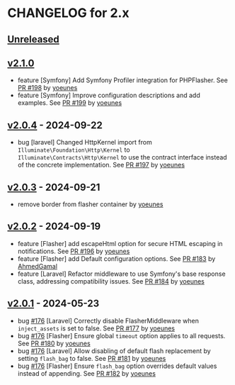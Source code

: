 # CHANGELOG for 2.x

## [Unreleased](https://github.com/php-flasher/php-flasher/compare/v2.1.0...2.x)

## [v2.1.0](https://github.com/php-flasher/php-flasher/compare/v2.0.4...2.1.0)

* feature [Symfony] Add Symfony Profiler integration for PHPFlasher. See [PR #198](https://github.com/php-flasher/php-flasher/pull/198) by [yoeunes](https://github.com/yoeunes)
* feature [Symfony] Improve configuration descriptions and add examples. See [PR #199](https://github.com/php-flasher/php-flasher/pull/199) by [yoeunes](https://github.com/yoeunes)

## [v2.0.4](https://github.com/php-flasher/php-flasher/compare/v2.0.3...v2.0.4) - 2024-09-22

* bug [laravel] Changed HttpKernel import from `Illuminate\Foundation\Http\Kernel` to `Illuminate\Contracts\Http\Kernel` to use the contract interface instead of the concrete implementation. See [PR #197](https://github.com/php-flasher/php-flasher/pull/197) by [yoeunes](https://github.com/yoeunes)

## [v2.0.3](https://github.com/php-flasher/php-flasher/compare/v2.0.2...v2.0.3) - 2024-09-21

* remove border from flasher container by [yoeunes](https://github.com/yoeunes) 

## [v2.0.2](https://github.com/php-flasher/php-flasher/compare/v2.0.1...v2.0.2) - 2024-09-19

* feature [Flasher] add escapeHtml option for secure HTML escaping in notifications. See [PR #196](https://github.com/php-flasher/php-flasher/pull/196) by [yoeunes](https://github.com/yoeunes)
* feature [Flasher] add Default configuration options. See [PR #183](https://github.com/php-flasher/php-flasher/pull/183) by [AhmedGamal](https://github.com/AhmedGamal)
* feature [Laravel] Refactor middleware to use Symfony's base response class, addressing compatibility issues. See [PR #184](https://github.com/php-flasher/php-flasher/pull/184) by [yoeunes](https://github.com/yoeunes)

## [v2.0.1](https://github.com/php-flasher/php-flasher/compare/v2.0.0...v2.0.1) - 2024-05-23

* bug [#176](https://github.com/php-flasher/php-flasher/issues/176) [Laravel] Correctly disable FlasherMiddleware when `inject_assets` is set to false. See [PR #177](https://github.com/php-flasher/php-flasher/pull/177) by [yoeunes](https://github.com/yoeunes)
* bug [#176](https://github.com/php-flasher/php-flasher/issues/176) [Flasher] Ensure global `timeout` option applies to all requests. See [PR #180](https://github.com/php-flasher/php-flasher/pull/180) by [yoeunes](https://github.com/yoeunes)
* bug [#176](https://github.com/php-flasher/php-flasher/issues/176) [Laravel] Allow disabling of default flash replacement by setting `flash_bag` to false. See [PR #181](https://github.com/php-flasher/php-flasher/pull/181) by [yoeunes](https://github.com/yoeunes)
* bug [#176](https://github.com/php-flasher/php-flasher/issues/176) [Flasher] Ensure `flash_bag` option overrides default values instead of appending. See [PR #182](https://github.com/php-flasher/php-flasher/pull/182) by [yoeunes](https://github.com/yoeunes)
